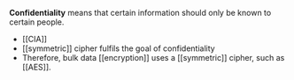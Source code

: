 
**Confidentiality** means that certain information should only be known to certain people. 
- [[CIA]]
- [[symmetric]] cipher fulfils the goal of confidentiality
- Therefore, bulk data [[encryption]] uses a [[symmetric]] cipher, such as [[AES]].